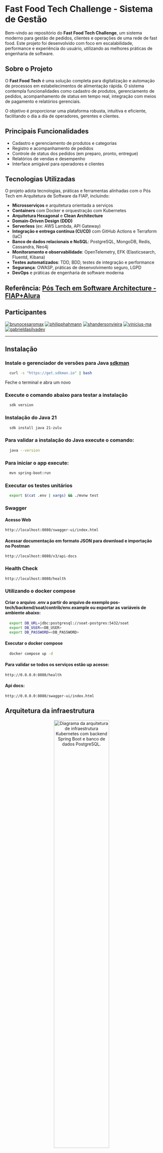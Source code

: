 # Fast Food Tech Challenge - Sistema de Gestão

Bem-vindo ao repositório do **Fast Food Tech Challenge**, um sistema moderno para gestão de pedidos, clientes e operações de uma rede de fast food. Este projeto foi desenvolvido com foco em escalabilidade, performance e experiência do usuário, utilizando as melhores práticas de engenharia de software.

## Sobre o Projeto

O **Fast Food Tech** é uma solução completa para digitalização e automação de processos em estabelecimentos de alimentação rápida. O sistema contempla funcionalidades como cadastro de produtos, gerenciamento de pedidos, acompanhamento de status em tempo real, integração com meios de pagamento e relatórios gerenciais.

O objetivo é proporcionar uma plataforma robusta, intuitiva e eficiente, facilitando o dia a dia de operadores, gerentes e clientes.

## Principais Funcionalidades

- Cadastro e gerenciamento de produtos e categorias
- Registro e acompanhamento de pedidos
- Controle de status dos pedidos (em preparo, pronto, entregue)
- Relatórios de vendas e desempenho
- Interface amigável para operadores e clientes

## Tecnologias Utilizadas

O projeto adota tecnologias, práticas e ferramentas alinhadas com o Pós Tech em Arquitetura de Software da FIAP, incluindo:

- **Microsserviços** e arquitetura orientada a serviços
- **Containers** com Docker e orquestração com Kubernetes
- **Arquitetura Hexagonal** e **Clean Architecture**
- **Domain-Driven Design (DDD)**
- **Serverless** (ex: AWS Lambda, API Gateway)
- **Integração e entrega contínua (CI/CD)** com GitHub Actions e Terraform (IaC)
- **Banco de dados relacionais e NoSQL**: PostgreSQL, MongoDB, Redis, Cassandra, Neo4j
- **Monitoramento e observabilidade**: OpenTelemetry, EFK (Elasticsearch, Fluentd, Kibana)
- **Testes automatizados**: TDD, BDD, testes de integração e performance
- **Segurança**: OWASP, práticas de desenvolvimento seguro, LGPD
- **DevOps** e práticas de engenharia de software moderna

## Referência: [Pós Tech em Software Architecture - FIAP+Alura](https://postech.fiap.com.br/curso/software-architecture/)

## Participantes

[![brunocesaromax](https://github.com/brunocesaromax.png?size=100)](https://github.com/brunocesaromax)
[![philipphahmann](https://github.com/philipphahmann.png?size=100)](https://github.com/philipphahmann)
[![shandersonvieira](https://github.com/shandersonvieira.png?size=100)](https://github.com/shandersonvieira)
[![vinicius-ma](https://github.com/vinicius-ma.png?size=100)](https://github.com/vinicius-ma)
[![gabrieldasilvadev](https://github.com/gabrieldasilvadev.png?size=100)](https://github.com/gabrieldasilvadev)

---

## Instalação

### Instale o gerenciador de versões para Java [sdkman](https://sdkman.io/install/)

```sh
  curl -s "https://get.sdkman.io" | bash
```

Feche o terminal e abra um novo

### Execute o comando abaixo para testar a instalação

```sh
  sdk version
```

### Instalação do Java 21

```sh
  sdk install java 21-zulu
```

### Para validar a instalação do Java execute o comando:

```sh
  java --version
```

### Para iniciar o app execute:

```sh
  mvn spring-boot:run
```

### Executar os testes unitários

```sh
  export $(cat .env | xargs) && ./mvnw test
```

### Swagger

#### Acesso Web
```
http://localhost:8080/swagger-ui/index.html
```

#### Acessar documentação em formato JSON para download  e importação no Postman
```
http://localhost:8080/v3/api-docs
```

### Health Check

```
http://localhost:8080/health
```

### Utilizando o docker compose

#### Criar o arquivo .env a partir do arquivo de exemplo pos-tech/backend/soat/contrib/env.example ou exportar as variáveis de ambiente abaixo:

```sh
  export DB_URL=jdbc:postgresql://soat-postgres:5432/soat
  export DB_USER=<DB_USER>
  export DB_PASSWORD=<DB_PASSWORD>
```

#### Executar o docker compose

```sh
  docker compose up -d
```

#### Para validar se todos os serviços estão up acesse:

```
http://0.0.0.0:8080/health
```

#### Api docs:

```
http://0.0.0.0:8080/swagger-ui/index.html
```

## Arquitetura da infraestrutura

<div style="text-align: center;">
    <img 
        src="./docs/images/infra_kubernetes.png" 
        width="60%" 
        alt="Diagrama da arquitetura de infraestrutura Kubernetes com backend Spring Boot e banco de dados PostgreSQL."
    >
</div>

## Executando o app com o minikube localmente

Comandos realizados utilizando o Windows + Powershell (administrador) e driver sendo o Docker Desktop

Primeiro precisamos instalar o minikube conforme o sistema operacional, para isso siga as [instruções de instalação na documentação](https://minikube.sigs.k8s.io/docs/start/?arch=%2Fmacos%2Farm64%2Fstable%2Fbinary+download)

### Iniciar o software do Docker Desktop

#### Iniciar o Minikube com driver Docker

```sh
  minikube start --driver=docker
```

#### Habilitar o Metrics Server (necessário para o HPA funcionar)

```sh
  minikube addons enable metrics-server
```

#### Configurar o ambiente Docker para usar o daemon interno do Minikube

```sh
  & minikube -p minikube docker-env | Invoke-Expression
```

#### Construir a imagem Docker da aplicação backend

```sh
  docker build -t soat:latest ./backend/soat
```

### Aplicar os manifests do Kubernetes na ordem correta
Os comandos a seguir estão levando em conta a pasta raiz do projeto

#### Namespace

```sh
  kubectl apply -f ./infra/namespace.yml
```

#### Volumes persistentes para o banco de dados PostgreSQL

```sh
  kubectl apply -f ./infra/volumes/soat-postgres.yml
```

#### Configurações e segredos do banco de dados PostgreSQL

```sh
  kubectl apply -f ./infra/secrets/soat-postgres.yml
  kubectl apply -f ./infra/configmaps/soat-postgres.yml
```

#### Serviço e Deployment do banco de dados PostgreSQL

```sh
  kubectl apply -f ./infra/services/soat-postgres.yml
  kubectl apply -f ./infra/deployments/soat-postgres.yml
```

#### Espere o pod do postgres ficar com Status Running

```sh
  kubectl get pods -n soat -w
```

#### Configurações e segredos do backend

```sh
  kubectl apply -f ./infra/secrets/soat-backend.yml
  kubectl apply -f ./infra/configmaps/soat-backend.yml
```

#### Deployment e Service do backend

```sh
  kubectl apply -f ./infra/deployments/soat-backend.yml
  kubectl apply -f ./infra/services/soat-backend.yml
```

#### HPA para autoescalonamento do backend

```sh
  kubectl apply -f ./infra/hpas/soat-backend.yml
```

#### Acessar o serviço exposto no Minikube

```sh
  minikube service soat-backend -n soat
```

No exemplo abaixo, o acesso a aplicação está liberada no endereço **http://127.0.0.1:54754**

<div style="text-align: center;">
    <img 
        src="docs/images/minikube_service.png" 
        width="60%"
        alt="Porta exposta pelo minikube"
    >
</div>

### Aplicando o escalonamento dos PODs usando o HPA na prática
Para demonstrar o funcionamento do Horizontal Pod Autoscaler (HPA), vamos gerar uma carga de requisições na API do backend utilizando a ferramenta k6 e observar o Kubernetes escalonar os pods automaticamente

#### Obtenha a URL do serviço de backend

Certifique-se que o minikube tunnel esteja rodando em um terminal separado. Em seguida, use o comando minikube service para obter a URL completa do serviço de backend

```sh
  minikube service soat-backend --url -n soat
```

Anote a URL completa retornada, ela será utilizada para o teste de carga

#### Monitore o HPA e os PODs

Abra dois novos terminais

#### Terminal 1 (Monitoramento do HPA)

Neste terminal, será monitorado o status do HPA, que mostrará a utilização atual da CPU e o número de réplicas

```sh
  kubectl get hpa -n soat -w
```

Você verá a coluna TARGETS (utilização de CPU) e REPLICAS (número atual de pods). O HPA está configurado para escalar quando a CPU atingir o limite estabelecido no manifesto .yaml

#### Terminal 2 (Monitoramento dos PODs)
Neste terminal, será mostrado os pods sendo criados e excluídos conforme o HPA escala

```sh
  kubectl get pods -n soat -w
```

#### Gerar carga na API

Abra um terceiro terminal. Usaremos a ferramenta k6 para gerar requisições HTTP na API

#### Instale k6 (se ainda não tiver)

O **k6** é uma ferramenta de teste de carga moderna e eficiente, escrita em JavaScript

#### No Windows (via Chocholatey)

```sh
  choco install k6
```

#### No Linux/macOS (via Homebrew)

```sh
  brew install k6
```

#### Execute o teste de carga com k6

Substitua <URL_DO_SERVICO> no script load-test.js, contido na pasta raiz, pela URL obtida do serviço de backend. Em seguida, execute o script no terminal

```sh
  k6 run load-test.js
```

#### Observe o escalonamento

No Terminal 1 (HPA), você deverá ver a coluna TARGETS (CPU) aumentar. Quando ela ultrapassar o limite estabelecido de CPU, o HPA começará a criar novos pods

No Terminal 2 (Pods), você verá novos pods do backend sendo criados (ContainerCreating, depois Running). O número de pods em REPLICAS no Terminal 1 também aumentará (até o maxReplicas configurado, que é 5)

#### Observe o desescalonamento

No Terminal 1 (HPA), a coluna TARGETS (CPU) voltará a valores baixos

Após um período de estabilização (configurado no HPA, 60 segundos), o HPA começará a reduzir o número de réplicas, e você verá pods sendo terminados no Terminal 2 (Pods)

#### Por fim, teremos algo próximo do seguinte

Para este teste de carga, o limite de CPU do HPA foi configurado em 25% para facilitar a observação do escalonamento

<div style="text-align: center;">
    <img 
        src="docs/images/hpa_na_pratica.png" 
        width="60%"
        alt="HPA escalonando e desescalonando"
    >
</div>

## Guia de Execução dos Endpoints

Para uma experiência de teste completa e coerente, recomendamos seguir a ordem lógica abaixo, que simula um fluxo de ponta a ponta: da gestão do cardápio à entrega do pedido. A história cobre os diferentes papéis (Gerente, Cliente, Cozinha) e suas interações com o sistema.

Para detalhes técnicos, exemplos de requisição e resposta, consulte a [documentação do Swagger](http://localhost:8080/swagger-ui/index.html) ou a coleção do Postman.

### 1. Gestão do Cardápio (Ator: Gerente da Lanchonete)

Antes de qualquer venda, o gerente precisa preparar o cardápio, garantindo que os produtos estejam disponíveis, com preços corretos e atualizados.

1.  **`POST /products` - Cadastrando um Novo Lanche**
    O gerente adiciona um novo hambúrguer ao sistema.

2.  **`PUT /products/{productId}` - Ajustando o Preço**
    Após o cadastro, o gerente percebe que o preço está incorreto e usa este endpoint para ajustá-lo.

3.  **`GET /products` - Verificando o Cardápio**
    Para garantir que todos os produtos de uma categoria estão corretos, o gerente lista todos os itens da categoria "Lanche".

4.  **`DELETE /products/{productId}` - Removendo um Item**
    Um item promocional saiu do cardápio e precisa ser inativado. O gerente o remove para que não apareça mais para os clientes.

### 2. Jornada de Compra (Ator: Cliente)

Com o cardápio pronto, um cliente chega à lanchonete para fazer um pedido.

5.  **`POST /customers` - Cliente Novo na Área**
    Um novo cliente se cadastra no sistema para agilizar futuros pedidos.

6.  **`GET /customers?cpf={cpf}` - Verificando o Cadastro**
    O cliente (ou o sistema) pode usar o CPF para consultar os dados e confirmar que o cadastro foi bem-sucedido.

7.  **`POST /orders` - Fazendo o Pedido**
    O cliente escolhe seus itens (o lanche cadastrado anteriormente e uma bebida) e cria um novo pedido.

8.  **`POST /payments` - Iniciando o Pagamento**
    Com o pedido criado, o próximo passo é o pagamento. Este endpoint inicia a transação de forma assíncrona.

9.  **`GET /payments/{paymentId}/status` - O Pagamento foi Aprovado?**
    O cliente aguarda a confirmação e usa este endpoint para verificar rapidamente se o pagamento foi aprovado.

10. **`GET /payments/{paymentId}` - Detalhes da Transação (Opcional)**
    Para obter mais detalhes sobre a transação (como valor, data e status), o cliente pode consultar este endpoint.

### 3. Preparo e Entrega (Ator: Cozinha)

Com o pagamento confirmado, o pedido é enviado para a cozinha.

11. **`GET /orders` - Acompanhando a Fila da Cozinha**
    A equipe da cozinha monitora este endpoint para ver a lista de pedidos pendentes. A lista é priorizada para garantir que os pedidos prontos sejam atendidos primeiro, seguidos pelos que estão em preparação e, por último, os recém-chegados.